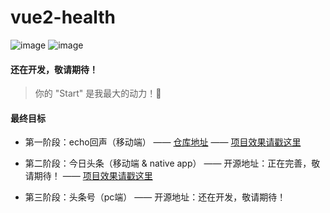 # vue2-health

![image](https://img.shields.io/badge/vue-2.3.3-blue.svg)
![image](https://img.shields.io/badge/element--ui-1.4.7-blue.svg)

#### 还在开发，敬请期待！
> 你的 "Start" 是我最大的动力！🌹

#### 最终目标

- 第一阶段：echo回声（移动端） —— [仓库地址](https://github.com/uncleLian/vue2-echo) —— [项目效果请戳这里](http://echo.liansixin.win)

- 第二阶段：今日头条（移动端 & native app） —— 开源地址：正在完善，敬请期待！ —— [项目效果请戳这里](http://m.toutiaojk.com)

- 第三阶段：头条号（pc端） —— 开源地址：还在开发，敬请期待！